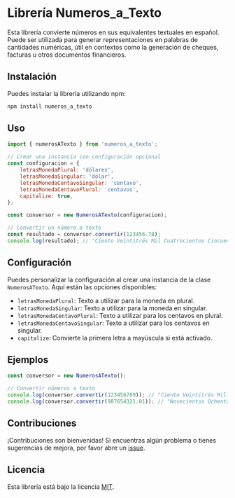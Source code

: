 # Librería Numeros_a_Texto

Esta librería convierte números en sus equivalentes textuales en español. Puede ser utilizada para generar representaciones en palabras de cantidades numéricas, útil en contextos como la generación de cheques, facturas u otros documentos financieros.

## Instalación

Puedes instalar la librería utilizando npm:

```bash
npm install numeros_a_texto
```

## Uso

```javascript
import { numerosATexto } from 'numeros_a_texto';

// Crear una instancia con configuración opcional
const configuracion = {
    letrasMonedaPlural: 'dólares',
    letrasMonedaSingular: 'dólar',
    letrasMonedaCentavoSingular: 'centavo',
    letrasMonedaCentavoPlural: 'centavos',
    capitalize: true,
};

const conversor = new NumerosATexto(configuracion);

// Convertir un número a texto
const resultado = conversor.convertir(123456.78);
console.log(resultado); // "Ciento Veintitrés Mil Cuatrocientos Cincuenta y Seis Dólares con Setenta y Ocho Centavos"
```

## Configuración

Puedes personalizar la configuración al crear una instancia de la clase `NumerosATexto`. Aquí están las opciones disponibles:

- `letrasMonedaPlural`: Texto a utilizar para la moneda en plural.
- `letrasMonedaSingular`: Texto a utilizar para la moneda en singular.
- `letrasMonedaCentavoPlural`: Texto a utilizar para los centavos en plural.
- `letrasMonedaCentavoSingular`: Texto a utilizar para los centavos en singular.
- `capitalize`: Convierte la primera letra a mayúscula si está activado.

## Ejemplos

```javascript
const conversor = new NumerosATexto();

// Convertir números a texto
console.log(conversor.convertir(123456789)); // "Ciento Veintitrés Millones Cuatrocientos Cincuenta y Seis Mil Setecientos Ochenta y Nueve"
console.log(conversor.convertir(987654321.01)); // "Novecientos Ochenta y Siete Millones Seiscientos Cincuenta y Cuatro Mil Trescientos Veintiuno Dólares con Uno Centavo"
```

## Contribuciones

¡Contribuciones son bienvenidas! Si encuentras algún problema o tienes sugerencias de mejora, por favor abre un [issue](https://github.com/israel-lpz/numeros_a_texto/issues).

## Licencia

Esta librería está bajo la licencia [MIT](LICENSE).
